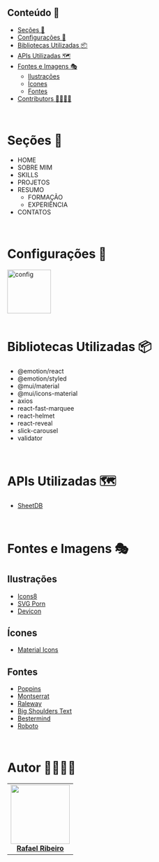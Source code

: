 ## Conteúdo :scroll: <!-- no toc -->
- [Seções :bookmark:](#seções-bookmark)
- [Configurações :art:](#configurações-art)
- [Bibliotecas Utilizadas :package:](#bibliotecas-utilizadas-package)
- [APIs Utilizadas :world_map:](#apis-utilizadas-world_map)
- [Fontes e Imagens :performing_arts:](#fontes-e-imagens-performing_arts)
  - [Ilustrações](#ilustrações)
  - [Ícones](#ícones)
  - [Fontes](#fontes)
- [Contributors :man_technologist::woman_technologist:](#contributors-man_technologistwoman_technologist)

<br />

# Seções :bookmark:
- HOME
- SOBRE MIM
- SKILLS
- PROJETOS 
- RESUMO
    - FORMAÇÃO
    - EXPERIÊNCIA
- CONTATOS

<br />

# Configurações :art:
<div align="left">
  <img src="https://i.ibb.co/6HYyZqj/configport.png" height="100px" alt="config" border="0"></a>
</div>

<br />

# Bibliotecas Utilizadas :package:
- @emotion/react
- @emotion/styled
- @mui/material
- @mui/icons-material
- axios
- react-fast-marquee
- react-helmet
- react-reveal
- slick-carousel
- validator

<br />

# APIs Utilizadas :world_map:
- [SheetDB](https://sheetdb.io/)

<br />

# Fontes e Imagens :performing_arts:
## Ilustrações
- [Icons8](https://icons8.com/illustrations/styles)
- [SVG Porn](https://svgporn.com/)
- [Devicon](https://devicon.dev)

## Ícones
- [Material Icons](https://material-ui.com/components/material-icons/)

## Fontes
- [Poppins](https://fonts.google.com/specimen/Poppins)
- [Montserrat](https://fonts.google.com/specimen/Montserrat)
- [Raleway](https://fonts.google.com/specimen/Raleway)
- [Big Shoulders Text](https://fonts.google.com/specimen/Big+Shoulders+Text)
- [Bestermind](https://www.dafont.com/bestermind.font)
- [Roboto](https://fonts.google.com/specimen/Roboto)

<br />

# Autor :man_technologist::woman_technologist:

<div>
    <table>
        <tr>
            <td align="center"><a href="https://github.com/rafaelribeiro96/"><img src="https://avatars.githubusercontent.com/u/102772451?v=4" width="135px;" height="135px;" alt=""/><br /><b>Rafael Ribeiro</b></a></td>
        </tr>
    </table>
</div>
